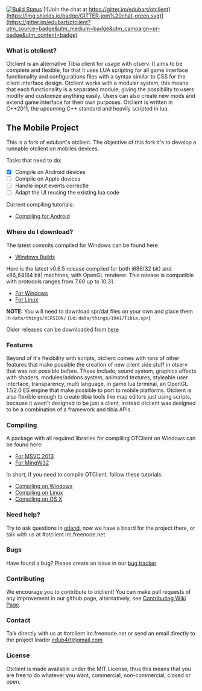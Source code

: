 [![Build Status](https://secure.travis-ci.org/edubart/otclient.svg?branch=mobile_port)](http://travis-ci.org/edubart/otclient) [![Join the chat at https://gitter.im/edubart/otclient](https://img.shields.io/badge/GITTER-join%20chat-green.svg)](https://gitter.im/edubart/otclient?utm_source=badge&utm_medium=badge&utm_campaign=pr-badge&utm_content=badge)
### What is otclient?

Otclient is an alternative Tibia client for usage with otserv. It aims to be complete and flexible,
for that it uses LUA scripting for all game interface functionality and configurations files with a syntax
similar to CSS for the client interface design. Otclient works with a modular system, this means
that each functionality is a separated module, giving the possibility to users modify and customize
anything easily. Users can also create new mods and extend game interface for their own purposes.
Otclient is written in C++2011, the upcoming C++ standard and heavily scripted in lua.

## The Mobile Project
This is a fork of edubart's otclient. The objective of this fork it's to develop a runnable otclient on mobiles devices.

Tasks that need to do:
- [X] Compile on Android devices
- [ ] Compile on Apple devices
- [ ] Handle input events correctle
- [ ] Adapt the UI reusing the existing lua code

Current compiling tutorials:
* [Compiling for Android](https://github.com/edubart/otclient/wiki/Compiling-for-Android)

### Where do I download?

The latest commits compiled for Windows can be found here.
* [Windows Builds](http://otland.net/threads/otclient-builds-windows.217977/)

Here is the latest v0.6.5 release compiled for both i686(32 bit) and x86_64(64 bit) machines, with OpenGL renderer.
This release is compatible with protocols ranges from 7.60 up to 10.31.
* [For Windows](https://www.dropbox.com/sh/se1okacemoqzjve/XFqFoSKLCg/otclient-win-0.6.5.zip)
* [For Linux](https://www.dropbox.com/sh/se1okacemoqzjve/xKJL7j6vEo/otclient-linux-0.6.5.tar.gz)

**NOTE:** You will need to download spr/dat files on your own and place them in `data/things/VERSION/` (i.e: `data/things/1041/Tibia.spr`)

Older releases can be downloaded from [here](https://www.dropbox.com/sh/se1okacemoqzjve/-oWK4YFm03)

### Features

Beyond of it's flexibility with scripts, otclient comes with tons of other features that make possible
the creation of new client side stuff in otserv that was not possible before. These include,
sound system, graphics effects with shaders, modules/addons system, animated textures,
styleable user interface, transparency, multi language, in game lua terminal, an OpenGL 1.1/2.0 ES engine that make possible
to port to mobile platforms. Otclient is also flexible enough to
create tibia tools like map editors just using scripts, because it wasn't designed to be just a
client, instead otclient was designed to be a combination of a framework and tibia APIs.

### Compiling

A package with all required libraries for compiling OTClient on Windows can be found here:
* [For MSVC 2013](https://www.dropbox.com/sh/se1okacemoqzjve/dI4ODbq7OT/otclient-msvc13-libs.zip)
* [For MingW32](https://www.dropbox.com/sh/se1okacemoqzjve/UAkRCiGXXR/otclient-libs_mingw32-dwarf2.zip)

In short, if you need to compile OTClient, follow these tutorials:
* [Compiling on Windows](https://github.com/edubart/otclient/wiki/Compiling-on-Windows)
* [Compiling on Linux](https://github.com/edubart/otclient/wiki/Compiling-on-Linux)
* [Compiling on OS X](https://github.com/edubart/otclient/wiki/Compiling-on-Mac-OS-X)


### Need help?

Try to ask questions in [otland](http://otland.net/f494/), now we have a board for the project there,
or talk with us at #otclient irc.freenode.net

### Bugs

Have found a bug? Please create an issue in our [bug tracker](https://github.com/edubart/otclient/issues)

### Contributing

We encourage you to contribute to otclient! You can make pull requests of any improvement in our github page, alternatively, see [Contributing Wiki Page](https://github.com/edubart/otclient/wiki/Contributing).

### Contact

Talk directly with us at #otclient irc.freenode.net or send an email directly to the project leader edub4rt@gmail.com

### License

Otclient is made available under the MIT License, thus this means that you are free
to do whatever you want, commercial, non-commercial, closed or open.
